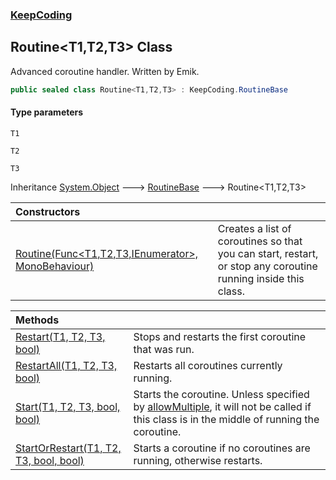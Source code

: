 ### [KeepCoding](KeepCoding.md 'KeepCoding')
## Routine&lt;T1,T2,T3&gt; Class
Advanced coroutine handler. Written by Emik.  
```csharp
public sealed class Routine<T1,T2,T3> : KeepCoding.RoutineBase
```
#### Type parameters
<a name='KeepCoding_Routine_T1_T2_T3__T1'></a>
`T1`  
  
<a name='KeepCoding_Routine_T1_T2_T3__T2'></a>
`T2`  
  
<a name='KeepCoding_Routine_T1_T2_T3__T3'></a>
`T3`  
  

Inheritance [System.Object](https://docs.microsoft.com/en-us/dotnet/api/System.Object 'System.Object') &#129106; [RoutineBase](KeepCoding_RoutineBase.md 'KeepCoding.RoutineBase') &#129106; Routine&lt;T1,T2,T3&gt;  

| Constructors | |
| :--- | :--- |
| [Routine(Func&lt;T1,T2,T3,IEnumerator&gt;, MonoBehaviour)](KeepCoding_Routine_T1_T2_T3__Routine(System_Func_T1_T2_T3_System_Collections_IEnumerator__MonoBehaviour).md 'KeepCoding.Routine&lt;T1,T2,T3&gt;.Routine(System.Func&lt;T1,T2,T3,System.Collections.IEnumerator&gt;, MonoBehaviour)') | Creates a list of coroutines so that you can start, restart, or stop any coroutine running inside this class.<br/> |

| Methods | |
| :--- | :--- |
| [Restart(T1, T2, T3, bool)](KeepCoding_Routine_T1_T2_T3__Restart(T1_T2_T3_bool).md 'KeepCoding.Routine&lt;T1,T2,T3&gt;.Restart(T1, T2, T3, bool)') | Stops and restarts the first coroutine that was run.<br/> |
| [RestartAll(T1, T2, T3, bool)](KeepCoding_Routine_T1_T2_T3__RestartAll(T1_T2_T3_bool).md 'KeepCoding.Routine&lt;T1,T2,T3&gt;.RestartAll(T1, T2, T3, bool)') | Restarts all coroutines currently running.<br/> |
| [Start(T1, T2, T3, bool, bool)](KeepCoding_Routine_T1_T2_T3__Start(T1_T2_T3_bool_bool).md 'KeepCoding.Routine&lt;T1,T2,T3&gt;.Start(T1, T2, T3, bool, bool)') | Starts the coroutine. Unless specified by [allowMultiple](KeepCoding_Routine_T1_T2_T3__Start(T1_T2_T3_bool_bool).md#KeepCoding_Routine_T1_T2_T3__Start(T1_T2_T3_bool_bool)_allowMultiple 'KeepCoding.Routine&lt;T1,T2,T3&gt;.Start(T1, T2, T3, bool, bool).allowMultiple'), it will not be called if this class is in the middle of running the coroutine.<br/> |
| [StartOrRestart(T1, T2, T3, bool, bool)](KeepCoding_Routine_T1_T2_T3__StartOrRestart(T1_T2_T3_bool_bool).md 'KeepCoding.Routine&lt;T1,T2,T3&gt;.StartOrRestart(T1, T2, T3, bool, bool)') | Starts a coroutine if no coroutines are running, otherwise restarts.<br/> |
